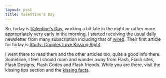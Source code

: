 ```yaml
---
layout: post
title: Valentine's Day
---
```


So, today is <a href="http://www.valentine.com/" title="visit the valentine website">Valentine's Day</a>, working a bit late in the night or rather more appropriately very early in the morning, I started receiving the usual daily newsletter from many subscription including that of <a href="http://www.wired.com/" title="visit wired online">wired</a>. Their first article for today is <a href="http://www.wired.com/news/culture/0,1284,57660,00.html">Study: Couples Love Kissing Right</a>.

I went there to read them and the other articles too, quite a good info there. Sometime, I feel I should roam and wander away from Flash, Flash sites, Flash Designs, Flash Codes and Flash friends. While you are there, visit the kissing tips section and the <a href="http://www.kissingbooth.com/kissingfacts.htm" title="kissing facts section">kissing facts</a>.

